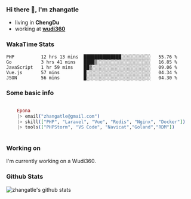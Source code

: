 ### Hi there 👋, I'm zhangatle

- living in **ChengDu**
- working at [**wudi360**](https://wudiads.com)

### WakaTime Stats
<!--START_SECTION:waka-->
```text
PHP          12 hrs 13 mins  ██████████████░░░░░░░░░░░   55.76 % 
Go           3 hrs 41 mins   ████▒░░░░░░░░░░░░░░░░░░░░   16.85 % 
JavaScript   1 hr 59 mins    ██▒░░░░░░░░░░░░░░░░░░░░░░   09.06 % 
Vue.js       57 mins         █░░░░░░░░░░░░░░░░░░░░░░░░   04.34 % 
JSON         56 mins         █░░░░░░░░░░░░░░░░░░░░░░░░   04.30 % 
```
<!--END_SECTION:waka-->

### Some basic info

```elixir
	
	Epona
	|> email("zhangatle@gmail.com")
	|> skill(["PHP", "Laravel", "Vue", "Redis", "Nginx", "Docker"])
	|> tools(["PHPStorm", "VS Code", "Navicat","Goland","RDM"])
	
```

### Working on

I'm currently working on a Wudi360.

### Github Stats

![zhangatle's github stats](https://github-readme-stats.vercel.app/api?username=zhangatle&show_icons=true)

<!--
**zhangatle/zhangatle** is a ✨ _special_ ✨ repository because its `README.md` (this file) appears on your GitHub profile.

Here are some ideas to get you started:

- 🔭 I’m currently working on ...
- 🌱 I’m currently learning ...
- 👯 I’m looking to collaborate on ...
- 🤔 I’m looking for help with ...
- 💬 Ask me about ...
- 📫 How to reach me: ...
- 😄 Pronouns: ...
- ⚡ Fun fact: ...
-->
